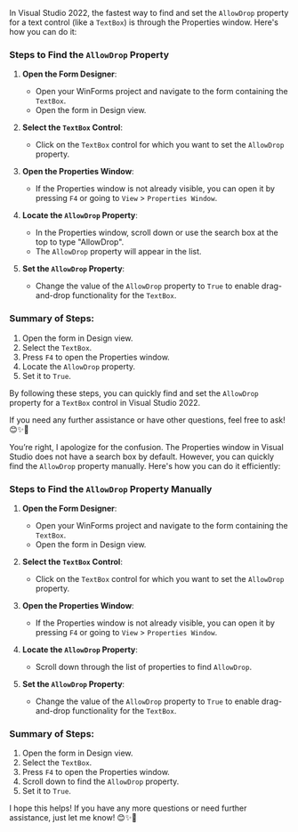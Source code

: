 In Visual Studio 2022, the fastest way to find and set the `AllowDrop` property for a text control (like a `TextBox`) is through the Properties window. Here's how you can do it:

### Steps to Find the `AllowDrop` Property

1. **Open the Form Designer**:
   - Open your WinForms project and navigate to the form containing the `TextBox`.
   - Open the form in Design view.

2. **Select the `TextBox` Control**:
   - Click on the `TextBox` control for which you want to set the `AllowDrop` property.

3. **Open the Properties Window**:
   - If the Properties window is not already visible, you can open it by pressing `F4` or going to `View` > `Properties Window`.

4. **Locate the `AllowDrop` Property**:
   - In the Properties window, scroll down or use the search box at the top to type "AllowDrop".
   - The `AllowDrop` property will appear in the list.

5. **Set the `AllowDrop` Property**:
   - Change the value of the `AllowDrop` property to `True` to enable drag-and-drop functionality for the `TextBox`.

### Summary of Steps:

1. Open the form in Design view.
2. Select the `TextBox`.
3. Press `F4` to open the Properties window.
4. Locate the `AllowDrop` property.
5. Set it to `True`.

By following these steps, you can quickly find and set the `AllowDrop` property for a `TextBox` control in Visual Studio 2022.

If you need any further assistance or have other questions, feel free to ask! 😊✨📐

You’re right, I apologize for the confusion. The Properties window in Visual Studio does not have a search box by default. However, you can quickly find the `AllowDrop` property manually. Here's how you can do it efficiently:

### Steps to Find the `AllowDrop` Property Manually

1. **Open the Form Designer**:
   - Open your WinForms project and navigate to the form containing the `TextBox`.
   - Open the form in Design view.

2. **Select the `TextBox` Control**:
   - Click on the `TextBox` control for which you want to set the `AllowDrop` property.

3. **Open the Properties Window**:
   - If the Properties window is not already visible, you can open it by pressing `F4` or going to `View` > `Properties Window`.

4. **Locate the `AllowDrop` Property**:
   - Scroll down through the list of properties to find `AllowDrop`.

5. **Set the `AllowDrop` Property**:
   - Change the value of the `AllowDrop` property to `True` to enable drag-and-drop functionality for the `TextBox`.

### Summary of Steps:

1. Open the form in Design view.
2. Select the `TextBox`.
3. Press `F4` to open the Properties window.
4. Scroll down to find the `AllowDrop` property.
5. Set it to `True`.

I hope this helps! If you have any more questions or need further assistance, just let me know! 😊✨📐